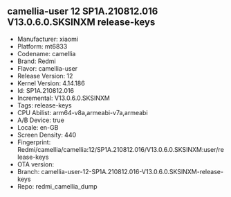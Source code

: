 ## camellia-user 12 SP1A.210812.016 V13.0.6.0.SKSINXM release-keys
- Manufacturer: xiaomi
- Platform: mt6833
- Codename: camellia
- Brand: Redmi
- Flavor: camellia-user
- Release Version: 12
- Kernel Version: 4.14.186
- Id: SP1A.210812.016
- Incremental: V13.0.6.0.SKSINXM
- Tags: release-keys
- CPU Abilist: arm64-v8a,armeabi-v7a,armeabi
- A/B Device: true
- Locale: en-GB
- Screen Density: 440
- Fingerprint: Redmi/camellia/camellia:12/SP1A.210812.016/V13.0.6.0.SKSINXM:user/release-keys
- OTA version: 
- Branch: camellia-user-12-SP1A.210812.016-V13.0.6.0.SKSINXM-release-keys
- Repo: redmi_camellia_dump
